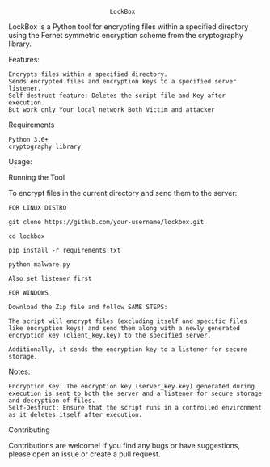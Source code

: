                                 LockBox

LockBox is a Python tool for encrypting files within a specified directory using the Fernet symmetric encryption scheme from the cryptography library.

Features:

    Encrypts files within a specified directory.
    Sends encrypted files and encryption keys to a specified server listener.
    Self-destruct feature: Deletes the script file and Key after execution.
    But work only Your local network Both Victim and attacker

Requirements

    Python 3.6+
    cryptography library



Usage:

Running the Tool

To encrypt files in the current directory and send them to the server:

    FOR LINUX DISTRO

    git clone https://github.com/your-username/lockbox.git

    cd lockbox

    pip install -r requirements.txt

    python malware.py

    Also set listener first

    FOR WINDOWS

    Download the Zip file and follow SAME STEPS:

    The script will encrypt files (excluding itself and specific files like encryption keys) and send them along with a newly generated encryption key (client_key.key) to the specified server.

    Additionally, it sends the encryption key to a listener for secure storage.


Notes:

    Encryption Key: The encryption key (server_key.key) generated during execution is sent to both the server and a listener for secure storage and decryption of files.
    Self-Destruct: Ensure that the script runs in a controlled environment as it deletes itself after execution.

Contributing

Contributions are welcome! If you find any bugs or have suggestions, please open an issue or create a pull request.
